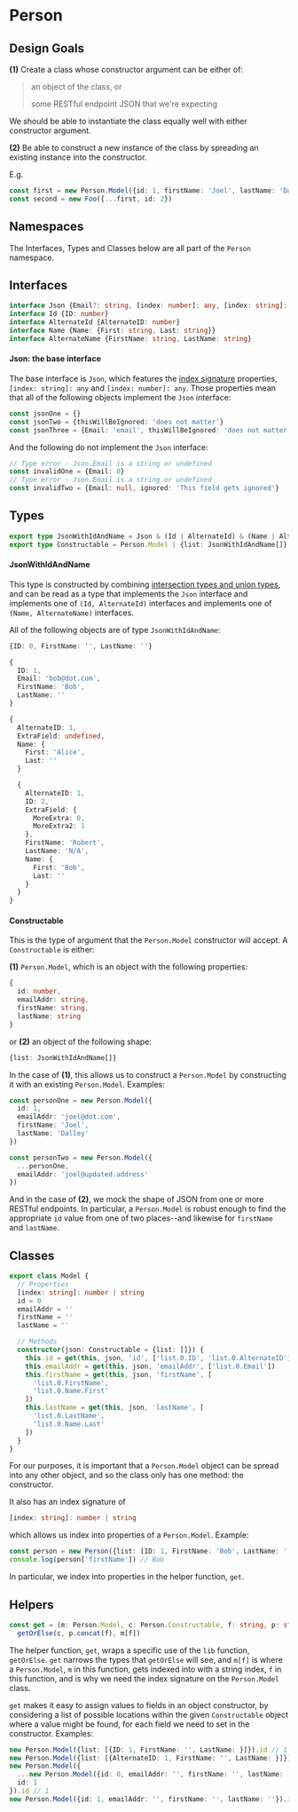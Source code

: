 # Person

## Design Goals

**(1)**
  Create a class whose constructor argument can be either of:
> an object of the class, or
>
> some RESTful endpoint JSON that we're expecting

We should be able to instantiate the class equally well with either constructor argument.

**(2)** Be able to construct a new instance of the class by spreading an existing instance into the constructor.

E.g.
```typescript
const first = new Person.Model({id: 1, firstName: 'Joel', lastName: 'Dalley'})
const second = new Foo({...first, id: 2})
```

## Namespaces

The Interfaces, Types and Classes below are all part of the `Person` namespace.

## Interfaces

```typescript
interface Json {Email?: string, [index: number]: any, [index: string]: any}
interface Id {ID: number}
interface AlternateId {AlternateID: number}
interface Name {Name: {First: string, Last: string}}
interface AlternateName {FirstName: string, LastName: string}
```

#### Json: the base interface
The base interface is `Json`, which features the [index signature](https://www.typescriptlang.org/docs/handbook/interfaces.html) properties, `[index: string]: any`
 and `[index: number]: any`. Those properties mean that all of the following objects implement the `Json` interface:

 ```typescript
 const jsonOne = {}
 const jsonTwo = {thisWillBeIgnored: 'does not matter'}
 const jsonThree = {Email: 'email', thisWillBeIgnored: 'does not matter'}
 ```

 And the following do not implement the `Json` interface:

 ```typescript
 // Type error - Json.Email is a string or undefined
 const invalidOne = {Email: 0}
 // Type error - Json.Email is a string or undefined
 const invalidTwo = {Email: null, ignored: 'This field gets ignored'}
 ```

## Types

```typescript
export type JsonWithIdAndName = Json & (Id | AlternateId) & (Name | AlternateName)
export type Constructable = Person.Model | {list: JsonWithIdAndName[]}
```

#### JsonWithIdAndName

This type is constructed by combining [intersection types and union types](https://www.typescriptlang.org/docs/handbook/advanced-types.html), and can be read as a type that implements the `Json` interface and implements one of `(Id, AlternateId)` interfaces and implements one of `(Name, AlternateName)` interfaces.

All of the following objects are of type `JsonWithIdAndName`:

```typescript
{ID: 0, FirstName: '', LastName: ''}

{
  ID: 1,
  Email: 'bob@dot.com',
  FirstName: 'Bob',
  LastName: ''
}

{
  AlternateID: 1,
  ExtraField: undefined,
  Name: {
    First: 'Alice',
    Last: ''
  }

  {
    AlternateID: 1,
    ID: 2,
    ExtraField: {
      MoreExtra: 0,
      MoreExtra2: 1
    },
    FirstName: 'Robert',
    LastName: 'N/A',
    Name: {
      First: 'Bob',
      Last: ''
    }
  }
}
```

#### Constructable

This is the type of argument that the `Person.Model` constructor will accept.
A `Constructable` is either:

**(1)** `Person.Model`, which is an object with the following properties:
```typescript
{
  id: number,
  emailAddr: string,
  firstName: string,
  lastName: string
}
```
or **(2)** an object of the following shape:
```typescript
{list: JsonWithIdAndName[]}
```

In the case of **(1)**, this allows us to construct a `Person.Model` by constructing it with an existing `Person.Model`. Examples:

```typescript
const personOne = new Person.Model({
  id: 1,
  emailAddr: 'joel@dot.com',
  firstName: 'Joel',
  lastName: 'Dalley'
})

const personTwo = new Person.Model({
  ...personOne,
  emailAddr: 'joel@updated.address'
})
```

And in the case of **(2)**, we mock the shape of JSON from one or more RESTful endpoints. In particular, a `Person.Model` is robust enough to find the appropriate `id` value from one of two places--and likewise for `firstName` and `lastName`.

## Classes

```typescript
export class Model {
  // Properties
  [index: string]: number | string
  id = 0
  emailAddr = ''
  firstName = ''
  lastName = ''

  // Methods
  constructor(json: Constructable = {list: []}) {
    this.id = get(this, json, 'id', ['list.0.ID', 'list.0.AlternateID'])
    this.emailAddr = get(this, json, 'emailAddr', ['list.0.Email'])
    this.firstName = get(this, json, 'firstName', [
      'list.0.FirstName',
      'list.0.Name.First'
    ])
    this.lastName = get(this, json, 'lastName', [
      'list.0.LastName',
      'list.0.Name.Last'
    ])
  }
}
```

For our purposes, it is important that a `Person.Model` object can be spread into any other object, and so the class only has one method: the constructor.

It also has an index signature of

```typescript
[index: string]: number | string
```
which allows us index into properties of a `Person.Model`. Example:

```typescript
const person = new Person({list: [ID: 1, FirstName: 'Bob', LastName: '']})
console.log(person['firstName']) // Bob
```

In particular, we index into properties in the helper function, `get`.

## Helpers

```typescript
const get = (m: Person.Model, c: Person.Constructable, f: string, p: string[]) =>
  getOrElse(c, p.concat(f), m[f])
```

The helper function, `get`, wraps a specific use of the `lib` function, `getOrElse`. `get` narrows the types that `getOrElse` will see, and `m[f]` is where a `Person.Model`, `m` in this function, gets indexed into with a string index, `f` in this function, and is why we need the index signature on the `Person.Model` class.

`get` makes it easy to assign values to fields in an object constructor, by considering a list of possible locations within the given `Constructable` object where a value might be found, for each field we need to set in the constructor. Examples:

```typescript
new Person.Model({list: [{ID: 1, FirstName: '', LastName: }]}).id // 1
new Person.Model({list: [{AlternateID: 1, FirstName: '', LastName: }]}).id // 1
new Person.Model({
  ...new Person.Model({id: 0, emailAddr: '', firstName: '', lastName: ''}),
  id: 1
}).id // 1
new Person.Model({id: 1, emailAddr: '', firstName: '', lastName: ''}).id // 1
```
